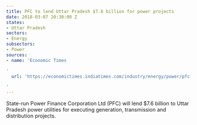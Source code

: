 ```yaml
---
title: PFC to lend Uttar Pradesh $7.6 billion for power projects
date: 2018-03-07 20:30:00 Z
states:
- Uttar Pradesh
sectors:
- Energy
subsectors:
- Power
sources:
- name: 'Economic Times

'
  url: 'https://economictimes.indiatimes.com/industry/energy/power/pfc-to-lend-rs-50200-crore-to-up-power-utilities/articleshow/63078418.cms

'
---
```


State-run Power Finance Corporation Ltd (PFC) will lend $7.6 billion to Uttar Pradesh power utilities for executing generation, transmission and distribution projects. 
